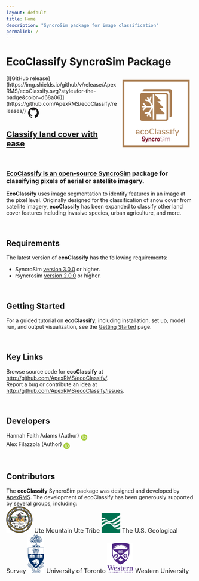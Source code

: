 ```yaml
---
layout: default
title: Home
description: "SyncroSim package for image classification"
permalink: /
---
```


# **EcoClassify** SyncroSim Package
<img align="right" style="padding: 13px" width="180" src="assets/images/logo/ecoClassify-sticker.png">
[![GitHub release](https://img.shields.io/github/v/release/ApexRMS/ecoClassify.svg?style=for-the-badge&color=d68a06)](https://github.com/ApexRMS/ecoClassify/releases/)    <a href="https://github.com/ApexRMS/ecoClassify"><img align="middle" style="padding: 1px" width="30" src="assets/images/logo/github-trans2.png">
<br>

## Classify land cover with ease
<br>

### **EcoClassify** is an open-source <a href="https://syncrosim.com/" target="_blank">SyncroSim</a> package for classifying pixels of aerial or satellite imagery.


**EcoClassify** uses image segmentation to identify features in an image at the pixel level. Originally designed for the classification of snow cover from satellite imagery, **ecoClassify** has been expanded to classify other land cover features including invasive species, urban agriculture, and more.

<br>

## Requirements

The latest version of **ecoClassify** has the following requirements:

- SyncroSim <a href="https://syncrosim.com/studio-download/" target="_blank">version 3.0.0</a> or higher.
- rsyncrosim <a href="https://syncrosim.github.io/rsyncrosim/" target="_blank">version 2.0.0</a> or higher.

<br>

## Getting Started

For a guided tutorial on **ecoClassify**, including installation, set up, model run, and output visualization, see the [Getting Started](https://apexrms.github.io/ecoClassify/getting_started.html) page.

<br>

## Key Links

Browse source code for **ecoClassify** at <a href="http://github.com/ApexRMS/ecoClassify/" target="_blank">http://github.com/ApexRMS/ecoClassify/</a>. <br>
Report a bug or contribute an idea at
<a href="http://github.com/ApexRMS/ecoClassify/issues" target="_blank">http://github.com/ApexRMS/ecoClassify/issues</a>. <br>

<br>

## Developers

Hannah Faith Adams (Author) <a href="https://orcid.org/0000-0003-2647-8021" target="_blank" rel="noopener noreferrer"><img align="middle" style="padding: 0.5px" width="17" src="assets/images/ORCID.png"></a>
<br>
Alex Filazzola (Author) <a href="https://orcid.org/0000-0001-6544-2035" target="_blank" rel="noopener noreferrer"><img align="middle" style="padding: 0.5px" width="17" src="assets/images/ORCID.png"></a>

<br>

## Contributors

The **ecoClassify** SyncroSim package was designed and developed by <a href="https://apexrms.com/" target="_blank">ApexRMS</a>. The development of ecoClassify has been generously supported by several groups, including:
\
<a href="https://www.utemountainutetribe.com/" target="_blank"><img src="assets/images/ute-mountain-ute-seal.png" width="70px" alt="Ute Mountain Ute Tribe"></a><span style="font-size:12pt; padding-left:5px;">Ute Mountain Ute Tribe
<a href="https://www.usgs.gov/" target="_blank"><img src="assets/images/usgs_logo.png" width="50px" alt="The U.S. Geological Survey"></a><span style="font-size:12pt; padding-left:5px;">The U.S. Geological Survey
<a href="https://www.utoronto.ca/" target="_blank"><img src="assets/images/utoronto-coa.png" width="45px" alt="University of Toronto"></a><span style="font-size:12pt; padding-left:5px;">University of Toronto
<a href="https://www.uwo.ca/index.html" target="_blank"><img src="assets/images/western-logo.png" width="70px" alt="Western University"></a><span style="font-size:12pt; padding-left:5px;">Western University
